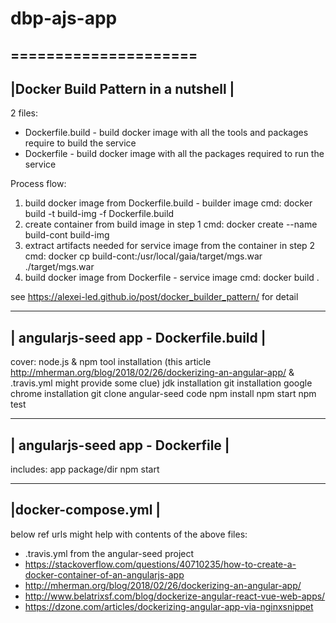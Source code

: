 # dbp-ajs-app
=====================
-------------------------------------
|Docker Build Pattern in a nutshell |
-------------------------------------
2 files:
- Dockerfile.build - build docker image with all the tools and packages require to build the service
- Dockerfile - build docker image with all the packages required to run the service

Process flow:
1. build docker image from Dockerfile.build - builder image
cmd: docker build -t build-img -f Dockerfile.build
2. create container from build image in step 1
cmd: docker create --name build-cont build-img
3. extract artifacts needed for service image from the container in step 2
cmd: docker cp build-cont:/usr/local/gaia/target/mgs.war ./target/mgs.war
4. build docker image from Dockerfile - service image
cmd: docker build .

see https://alexei-led.github.io/post/docker_builder_pattern/ for detail

-----------------------------------------
| angularjs-seed app - Dockerfile.build |
-----------------------------------------
cover:
node.js & npm tool installation (this article http://mherman.org/blog/2018/02/26/dockerizing-an-angular-app/ & .travis.yml might provide some clue)
jdk installation
git installation
google chrome installation
git clone angular-seed code
npm install 
npm start
npm test

-----------------------------------
| angularjs-seed app - Dockerfile |
-----------------------------------
includes:
app package/dir
npm start

---------------------
|docker-compose.yml |
---------------------

below ref urls might help with contents of the above files:
- .travis.yml from the angular-seed project
- https://stackoverflow.com/questions/40710235/how-to-create-a-docker-container-of-an-angularjs-app
- http://mherman.org/blog/2018/02/26/dockerizing-an-angular-app/ 
- http://www.belatrixsf.com/blog/dockerize-angular-react-vue-web-apps/
- https://dzone.com/articles/dockerizing-angular-app-via-nginxsnippet
